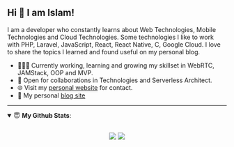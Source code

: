 
## Hi 👋 I am Islam! 
I am a developer who constantly learns about Web Technologies, Mobile Technologies and Cloud Technologies. Some technologies I like to work with PHP, Laravel, JavaScript, React, React Native, C, Google Cloud. I love to share the topics I learned and found useful on my personal blog.

- 👨🏽‍💻 Currently working, learning and growing my skillset in WebRTC, JAMStack, OOP and MVP.
- 🤝 Open for collaborations in Technologies and Serverless Architect.
- 🌐 Visit my [personal website](https://islamsanliturk.com) for contact.
- 👋 My personal [blog site](https://islamsanliturk.com)

---

<details open>
 <summary> 😇 <b>My Github Stats</b>: </summary>
<br>
<p align = "center">
  <img src = "https://github-readme-stats.vercel.app/api?username=islamsanliturk&show_icons=true&theme=tokyonight&line_height=27">
  <img src = "https://github-readme-stats.vercel.app/api/top-langs/?username=islamsanliturk&hide=css,java,html&theme=tokyonight">
</p>

</details>

